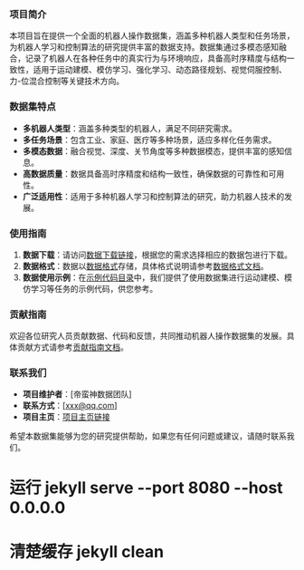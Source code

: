 ### 项目简介
本项目旨在提供一个全面的机器人操作数据集，涵盖多种机器人类型和任务场景，为机器人学习和控制算法的研究提供丰富的数据支持。数据集通过多模态感知融合，记录了机器人在各种任务中的真实行为与环境响应，具备高时序精度与结构一致性，适用于运动建模、模仿学习、强化学习、动态路径规划、视觉伺服控制、力-位混合控制等关键技术方向。

### 数据集特点
- **多机器人类型**：涵盖多种类型的机器人，满足不同研究需求。
- **多任务场景**：包含工业、家庭、医疗等多种场景，适应多样化任务需求。
- **多模态数据**：融合视觉、深度、关节角度等多种数据模态，提供丰富的感知信息。
- **高数据质量**：数据具备高时序精度和结构一致性，确保数据的可靠性和可用性。
- **广泛适用性**：适用于多种机器人学习和控制算法的研究，助力机器人技术的发展。

### 使用指南
1. **数据下载**：请访问[数据下载链接](#)，根据您的需求选择相应的数据包进行下载。
2. **数据格式**：数据以[数据格式](#)存储，具体格式说明请参考[数据格式文档](#)。
3. **数据使用示例**：在[示例代码目录](#)中，我们提供了使用数据集进行运动建模、模仿学习等任务的示例代码，供您参考。

### 贡献指南
欢迎各位研究人员贡献数据、代码和反馈，共同推动机器人操作数据集的发展。具体贡献方式请参考[贡献指南文档](#)。

### 联系我们
- **项目维护者**：[帝蛮神数据团队]
- **联系方式**：[xxx@qq.com]
- **项目主页**：[项目主页链接](#)

希望本数据集能够为您的研究提供帮助，如果您有任何问题或建议，请随时联系我们。


# 运行 jekyll serve --port 8080 --host 0.0.0.0
# 清楚缓存 jekyll clean